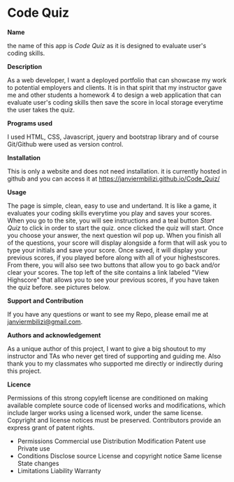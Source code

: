 # Code Quiz

<strong> Name </strong>

the name of this app is <i>Code Quiz </i> as it is designed to evaluate user's coding skills.

<strong>Description</strong>

As a web developer, I want a deployed portfolio that can showcase my work to potential employers and clients. It is in that spirit that my instructor gave me and other students a homework 4 to design a web application that can evaluate user's coding skills then save the score in local storage everytime the user takes the quiz.

<strong>Programs used</strong>

I used HTML, CSS, Javascript, jquery and bootstrap library and of course Git/Github were used as version control.

<strong>Installation</strong>

This is only a website and does not need installation. it is currently hosted in github and you can access it at https://janviermbilizi.github.io/Code_Quiz/

<strong>Usage</strong>

The page is simple, clean, easy to use and undertand. It is like a game, it evaluates your coding skills everytime you play and saves your scores. When you go to the site, you will see instructions and a teal button <i>Start Quiz</i> to click in order to start the quiz. once clicked the quiz will start. Once you choose your answer, the next question wil pop up. When you finish all of the questions, your score will display alongside a form that will ask you to type your initials and save your score. Once saved, it will display your previous scores, if you played before along with all of your highestscores. From there, you will also see two buttons that allow you to go back and/or clear your scores. The top left of the site contains a link labeled "View Highscore" that allows you to see your previous scores, if you have taken the quiz before. see pictures below.

<strong>Support and Contribution</strong>

If you have any questions or want to see my Repo, please email me at janviermbilizi@gmail.com.

<strong>Authors and acknowledgement</strong>

As a unique author of this project, I want to give a big shoutout to my instructor and TAs who never get tired of supporting and guiding me. Also thank you to my classmates who supported me directly or indirectly during this project.

<strong>Licence</strong>

Permissions of this strong copyleft license are conditioned on making available complete source code of licensed works and modifications, which include larger works using a licensed work, under the same license. Copyright and license notices must be preserved. Contributors provide an express grant of patent rights.

- Permissions Commercial use Distribution Modification Patent use Private use
- Conditions Disclose source License and copyright notice Same license State changes
- Limitations Liability Warranty
